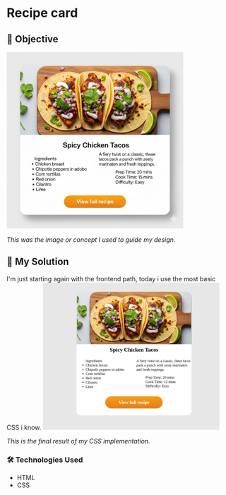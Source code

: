 # Recipe card

## 🎯 Objective

<img src="../Assets/Images/Recipe-Card/ia.png" width="400px">

*This was the image or concept I used to guide my design.*

## 🚀 My Solution

I'm just starting again with the frontend path, today i use the most basic CSS i know.
<img src="../Assets/Images/Recipe-Card/mine.png" width="400px">

*This is the final result of my CSS implementation.*

### 🛠️ Technologies Used

* HTML
* CSS